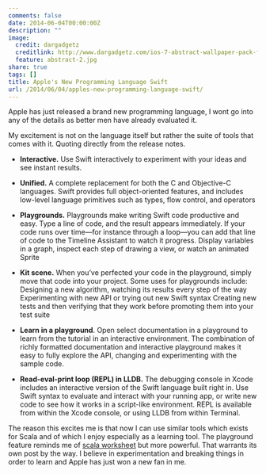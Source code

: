 ```yaml
---
comments: false
date: 2014-06-04T00:00:00Z
description: ""
image:
  credit: dargadgetz
  creditlink: http://www.dargadgetz.com/ios-7-abstract-wallpaper-pack-for-iphone-5-and-ipod-touch-retina/
  feature: abstract-2.jpg
share: true
tags: []
title: Apple's New Programming Language Swift
url: /2014/06/04/apples-new-programming-language-swift/
---
```


Apple has just released a brand new programming language, I wont go
into any of the details as better men have already evaluated it.

My excitement is not on the language itself but rather the suite of
tools that comes with it. Quoting directly from the release notes.

* **Interactive.** Use Swift interactively to experiment with your ideas
  and see instant results.
  
* **Unified.** A complete replacement for both the C and Objective-C
  languages. Swift provides full object-oriented features, and
  includes low-level language primitives such as types, flow control,
  and operators
  
* **Playgrounds.** Playgrounds make writing Swift code productive and
easy. Type a line of code, and the result appears immediately.
If your code runs over time—for instance through a loop—you can add
that line of code to the Timeline Assistant to watch it progress.
Display variables in a graph, inspect each step of drawing a view, or
watch an animated Sprite

* **Kit scene.** When you’ve perfected your code in the playground, simply
move that code into your project. Some uses for playgrounds include:
Designing a new algorithm, watching its results every step of the way 
Experimenting with new API or trying out new Swift syntax Creating new
tests and then verifying that they work before promoting them into your test suite

* **Learn in a playground**. Open select documentation in a playground to
  learn from the tutorial in an interactive environment. The
  combination of richly formatted documentation and interactive
  playground makes it easy to fully explore the API, changing and
  experimenting with the sample code.
  

* **Read-eval-print loop (REPL) in LLDB.** The debugging console in Xcode
includes an interactive version of the Swift language built right in.
Use Swift syntax to evaluate and interact with your running app, or
write new code to see how it works in a script-like environment. REPL
is available from within the Xcode console, or using LLDB from within
Terminal.

The reason this excites me is that now I can use similar tools which exists for Scala and of which I enjoy especially as a learning tool. 
The playground feature reminds me of [scala worksheet](https://github.com/scala-ide/scala-worksheet/wiki/Getting-Started) but more powerful. That warrants its own post by the way.
I believe in experimentation and breaking things in order to learn and Apple has just won a new fan in me.



